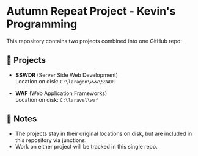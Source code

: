 # Autumn Repeat Project - Kevin's Programming 

This repository contains two projects combined into one GitHub repo:

## 📂 Projects

- **SSWDR** (Server Side Web Development)  
  Location on disk: `C:\laragon\www\SSWDR`

- **WAF** (Web Application Frameworks)  
  Location on disk: `C:\laravel\waf`

## 🔧 Notes
- The projects stay in their original locations on disk, but are included in this repository via junctions.
- Work on either project will be tracked in this single repo.


